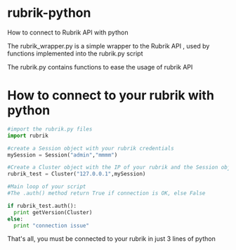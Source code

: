 # rubrik-python
How to connect to Rubrik API with python

The rubrik_wrapper.py is a simple wrapper to the Rubrik API , used by functions implemented into the rubrik.py script

The rubrik.py contains functions to ease the usage of rubrik API 


# How to connect to your rubrik with python


``` python
#import the rubrik.py files
import rubrik

#create a Session object with your rubrik credentials
mySession = Session("admin","mmmm")

#Create a Cluster object with the IP of your rubrik and the Session object created just above
rubrik_test = Cluster("127.0.0.1",mySession)

#Main loop of your script
#The .auth() method return True if connection is OK, else False

if rubrik_test.auth():
  print getVersion(Cluster)
else:
  print "connection issue"


``` 
That's all, you must be connected to your rubrik in just 3 lines of python 



